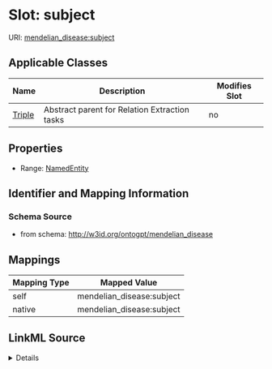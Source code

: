 

# Slot: subject

URI: [mendelian_disease:subject](http://w3id.org/ontogpt/mendelian_disease/subject)



<!-- no inheritance hierarchy -->





## Applicable Classes

| Name | Description | Modifies Slot |
| --- | --- | --- |
| [Triple](Triple.md) | Abstract parent for Relation Extraction tasks |  no  |







## Properties

* Range: [NamedEntity](NamedEntity.md)





## Identifier and Mapping Information







### Schema Source


* from schema: http://w3id.org/ontogpt/mendelian_disease




## Mappings

| Mapping Type | Mapped Value |
| ---  | ---  |
| self | mendelian_disease:subject |
| native | mendelian_disease:subject |




## LinkML Source

<details>
```yaml
name: subject
from_schema: http://w3id.org/ontogpt/mendelian_disease
rank: 1000
alias: subject
owner: Triple
domain_of:
- Triple
range: NamedEntity

```
</details>
